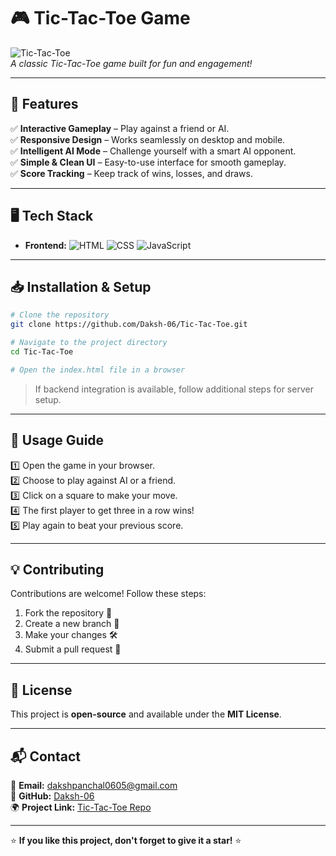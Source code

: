 # 🎮 Tic-Tac-Toe Game

![Tic-Tac-Toe](https://via.placeholder.com/1200x600?text=Project+Screenshot)  
*A classic Tic-Tac-Toe game built for fun and engagement!*

---

## 🚀 Features
✅ **Interactive Gameplay** – Play against a friend or AI.  
✅ **Responsive Design** – Works seamlessly on desktop and mobile.  
✅ **Intelligent AI Mode** – Challenge yourself with a smart AI opponent.  
✅ **Simple & Clean UI** – Easy-to-use interface for smooth gameplay.  
✅ **Score Tracking** – Keep track of wins, losses, and draws.  

---

## 🖥️ Tech Stack
- **Frontend:** ![HTML](https://img.shields.io/badge/HTML5-E34F26?style=for-the-badge&logo=html5&logoColor=white) ![CSS](https://img.shields.io/badge/CSS3-1572B6?style=for-the-badge&logo=css3&logoColor=white) ![JavaScript](https://img.shields.io/badge/JavaScript-F7DF1E?style=for-the-badge&logo=javascript&logoColor=black)  
---

## 📥 Installation & Setup

```bash
# Clone the repository
git clone https://github.com/Daksh-06/Tic-Tac-Toe.git

# Navigate to the project directory
cd Tic-Tac-Toe

# Open the index.html file in a browser
```

> If backend integration is available, follow additional steps for server setup.

---

## 🚦 Usage Guide
1️⃣ Open the game in your browser.  
2️⃣ Choose to play against AI or a friend.  
3️⃣ Click on a square to make your move.  
4️⃣ The first player to get three in a row wins!  
5️⃣ Play again to beat your previous score.  

---

## 💡 Contributing
Contributions are welcome! Follow these steps:
1. Fork the repository 🍴
2. Create a new branch 🔖
3. Make your changes 🛠️
4. Submit a pull request 📩

---

## 📜 License
This project is **open-source** and available under the **MIT License**.

---

## 📬 Contact
📧 **Email:** dakshpanchal0605@gmail.com  
🔗 **GitHub:** [Daksh-06](https://github.com/Daksh-06)  
🌍 **Project Link:** [Tic-Tac-Toe Repo](https://github.com/Daksh-06/Tic-Tac-Toe)

---

⭐ **If you like this project, don't forget to give it a star!** ⭐

